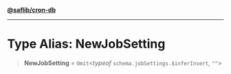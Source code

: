 [**@saflib/cron-db**](../index.md)

***

# Type Alias: NewJobSetting

> **NewJobSetting** = `Omit`\<*typeof* `schema.jobSettings.$inferInsert`, `""`\>

